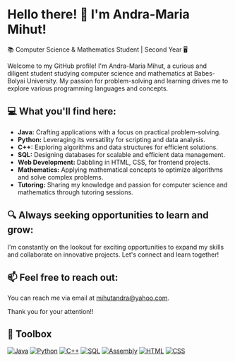 # Hello there! 👋 I'm Andra-Maria Mihut!

📚 Computer Science & Mathematics Student | Second Year 🖥️

Welcome to my GitHub profile! I'm Andra-Maria Mihut, a curious and diligent student studying computer science and mathematics at Babes-Bolyai University. My passion for problem-solving and learning drives me to explore various programming languages and concepts.

## 💻 What you'll find here:

- **Java:** Crafting applications with a focus on practical problem-solving.
- **Python:** Leveraging its versatility for scripting and data analysis.
- **C++:** Exploring algorithms and data structures for efficient solutions.
- **SQL:** Designing databases for scalable and efficient data management.
- **Web Development:** Dabbling in HTML, CSS, for frontend projects.
- **Mathematics:** Applying mathematical concepts to optimize algorithms and solve complex problems.
- **Tutoring:** Sharing my knowledge and passion for computer science and mathematics through tutoring sessions.

## 🔍 Always seeking opportunities to learn and grow:

I'm constantly on the lookout for exciting opportunities to expand my skills and collaborate on innovative projects. Let's connect and learn together!

## 📫 Feel free to reach out:

You can reach me via email at mihutandra@yahoo.com.

Thank you for your attention!!

## 🧰 Toolbox

[![Java](https://img.shields.io/badge/-Java-orange?style=flat-square&logo=java&logoColor=white)]()
[![Python](https://img.shields.io/badge/-Python-blue?style=flat-square&logo=python&logoColor=white)]()
[![C++](https://img.shields.io/badge/-C++-blueviolet?style=flat-square&logo=c%2B%2B&logoColor=white)]()
[![SQL](https://img.shields.io/badge/-SQL-purple?style=flat-square&logo=mysql&logoColor=white)]()
[![Assembly](https://img.shields.io/badge/-Assembly-darkgreen?style=flat-square&logo=assembly&logoColor=white)]()
[![HTML](https://img.shields.io/badge/-HTML-red?style=flat-square&logo=html5&logoColor=white)]()
[![CSS](https://img.shields.io/badge/-CSS-blue?style=flat-square&logo=css3&logoColor=white)]()
